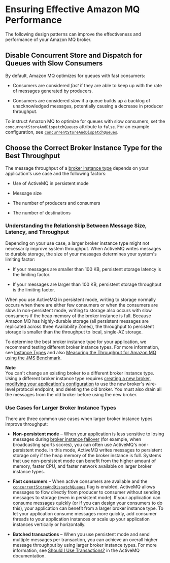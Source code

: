 # Ensuring Effective Amazon MQ Performance<a name="ensuring-effective-amazon-mq-performance"></a>

The following design patterns can improve the effectiveness and performance of your Amazon MQ broker\.

## Disable Concurrent Store and Dispatch for Queues with Slow Consumers<a name="disable-concurrent-store-and-dispatch-queues-flag-slow-consumers"></a>

By default, Amazon MQ optimizes for queues with fast consumers:

+ Consumers are considered *fast* if they are able to keep up with the rate of messages generated by producers\.

+ Consumers are considered *slow* if a queue builds up a backlog of unacknowledged messages, potentially causing a decrease in producer throughput\.

To instruct Amazon MQ to optimize for queues with slow consumers, set the `concurrentStoreAndDispatchQueues` attribute to `false`\. For an example configuration, see [`concurrentStoreAndDispatchQueues`](child-element-details.md#concurrentStoreAndDispatchQueues)\.

## Choose the Correct Broker Instance Type for the Best Throughput<a name="broker-instance-types-choosing"></a>

The message throughput of a [broker instance type](broker.md#broker-instance-types) depends on your application's use case and the following factors:

+ Use of ActiveMQ in persistent mode

+ Message size

+ The number of producers and consumers

+ The number of destinations

### Understanding the Relationship Between Message Size, Latency, and Throughput<a name="broker-instance-types-message-size-latency-throughput"></a>

Depending on your use case, a larger broker instance type might not necessarily improve system throughput\. When ActiveMQ writes messages to durable storage, the size of your messages determines your system's limiting factor:

+ If your messages are smaller than 100 KB, persistent storage latency is the limiting factor\.

+ If your messages are larger than 100 KB, persistent storage throughput is the limiting factor\.

When you use ActiveMQ in persistent mode, writing to storage normally occurs when there are either few consumers or when the consumers are slow\. In non\-persistent mode, writing to storage also occurs with slow consumers if the heap memory of the broker instance is full\. Because Amazon MQ has highly\-durable storage \(all persistent messages are replicated across three Availability Zones\), the throughput to persistent storage is smaller than the throughput to local, single\-AZ storage\.

To determine the best broker instance type for your application, we recommend testing different broker instance types\. For more information, see [Instance Types](broker.md#broker-instance-types) and also [Measuring the Throughput for Amazon MQ using the JMS Benchmark](https://aws.amazon.com/blogs/compute/measuring-the-throughput-for-amazon-mq-using-the-jms-benchmark/)\.

**Note**  
You can't change an existing broker to a different broker instance type\. Using a different broker instance type requires [creating a new broker](amazon-mq-creating-configuring-broker.md), [modifying your application's configuration](amazon-mq-connecting-application.md) to use the new broker's wire\-level protocol endpoint, and deleting the old broker\. You must also drain all the messages from the old broker before using the new broker\.

### Use Cases for Larger Broker Instance Types<a name="broker-instance-types-larger-use-cases"></a>

There are three common use cases when larger broker instance types improve throughput:

+ **Non\-persistent mode** – When your application is less sensitive to losing messages during [broker instance failover](active-standby-broker-deployment.md) \(for example, when broadcasting sports scores\), you can often use ActiveMQ's non\-persistent mode\. In this mode, ActiveMQ writes messages to persistent storage only if the heap memory of the broker instance is full\. Systems that use non\-persistent mode can benefit from the higher amount of memory, faster CPU, and faster network available on larger broker instance types\.

+ **Fast consumers** – When active consumers are available and the [`concurrentStoreAndDispatchQueues`](child-element-details.md#concurrentStoreAndDispatchQueues) flag is enabled, ActiveMQ allows messages to flow directly from producer to consumer without sending messages to storage \(even in persistent mode\)\. If your application can consume messages quickly \(or if you can design your consumers to do this\), your application can benefit from a larger broker instance type\. To let your application consume messages more quickly, add consumer threads to your application instances or scale up your application instances vertically or horizontally\.

+ **Batched transactions** – When you use persistent mode and send multiple messages per transaction, you can achieve an overall higher message throughput by using larger broker instance types\. For more information, see [Should I Use Transactions?](http://activemq.apache.org/should-i-use-transactions.html) in the ActiveMQ documentation\.